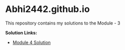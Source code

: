 # Abhi2442.github.io


This repository contains my solutions to the Module - 3




<b>Solution Links:</b> <br>

- [Module 4 Solution](http://Abhi2442.github.io/Abhi2442.github.io/.html) 


